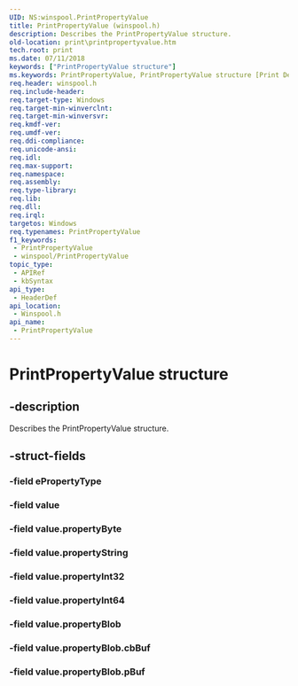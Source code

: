 ```yaml
---
UID: NS:winspool.PrintPropertyValue
title: PrintPropertyValue (winspool.h)
description: Describes the PrintPropertyValue structure.
old-location: print\printpropertyvalue.htm
tech.root: print
ms.date: 07/11/2018
keywords: ["PrintPropertyValue structure"]
ms.keywords: PrintPropertyValue, PrintPropertyValue structure [Print Devices], print.printpropertyvalue, winspool/PrintPropertyValue
req.header: winspool.h
req.include-header: 
req.target-type: Windows
req.target-min-winverclnt: 
req.target-min-winversvr: 
req.kmdf-ver: 
req.umdf-ver: 
req.ddi-compliance: 
req.unicode-ansi: 
req.idl: 
req.max-support: 
req.namespace: 
req.assembly: 
req.type-library: 
req.lib: 
req.dll: 
req.irql: 
targetos: Windows
req.typenames: PrintPropertyValue
f1_keywords:
 - PrintPropertyValue
 - winspool/PrintPropertyValue
topic_type:
 - APIRef
 - kbSyntax
api_type:
 - HeaderDef
api_location:
 - Winspool.h
api_name:
 - PrintPropertyValue
---
```


# PrintPropertyValue structure


## -description

Describes the PrintPropertyValue structure.

## -struct-fields

### -field ePropertyType

### -field value

### -field value.propertyByte

### -field value.propertyString

### -field value.propertyInt32

### -field value.propertyInt64

### -field value.propertyBlob

### -field value.propertyBlob.cbBuf

### -field value.propertyBlob.pBuf


